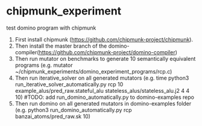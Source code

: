 # chipmunk_experiment
test domino program with chipmunk

1. First install chipmunk (https://github.com/chipmunk-project/chipmunk).
2. Then install the master branch of the domino-compiler(https://github.com/chipmunk-project/domino-compiler)
3. Then run mutator on benchmarks to generate 10 semantically equivalent programs
   (e.g. mutator ~/chipmunk_experiments/domino_experiment_programs/rcp.c) 
4. Then run iterative_solver on all generated mutators
   (e.g. time python3 run_iterative_solver_automatically.py rcp 10 example_alus/pred_raw.stateful_alu stateless_alus/stateless_alu.j2 4 4 10)
#TODO: add run_domino_automatically.py to domino-examples repo
5. Then run domino on all generated mutators in domino-examples folder
   (e.g. python3 run_domino_automatically.py rcp banzai_atoms/pred_raw.sk 10)
